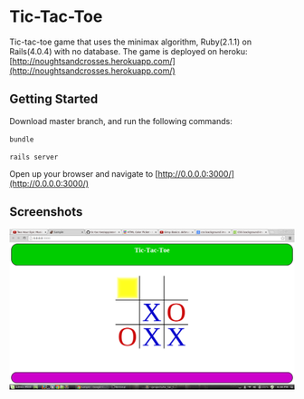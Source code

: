 # Tic-Tac-Toe

Tic-tac-toe game that uses the minimax algorithm, Ruby(2.1.1) on Rails(4.0.4) with no database. The game is deployed on heroku: [http://noughtsandcrosses.herokuapp.com/](http://noughtsandcrosses.herokuapp.com/)


## Getting Started

Download master branch, and run the following commands:

`bundle`

`rails server`

Open up your browser and navigate to [http://0.0.0.0:3000/](http://0.0.0.0:3000/)

## Screenshots

![colorful app version](https://raw.githubusercontent.com/Carpk/tic-tac-toe/web_version/app/assets/images/Screenshot%20from%202014-04-20%2018:38:09.png)

